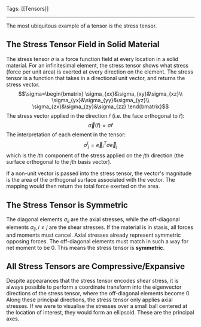 Tags: [[Tensors]]
___
The most ubiquitous example of a tensor is the stress tensor. 
## The Stress Tensor Field in Solid Material
The stress tensor $\sigma$ is a force function field at every location in a solid material. For an infinitesimal element, the stress tensor shows what stress (force per unit area) is exerted at every direction on the element. The stress tensor is a function that takes in a directional unit vector, and returns the stress vector. 
$$\sigma=\begin{bmatrix}
\sigma_{xx}&\sigma_{xy}&\sigma_{xz}\\
\sigma_{yx}&\sigma_{yy}&\sigma_{yz}\\
\sigma_{zx}&\sigma_{zy}&\sigma_{zz}
\end{bmatrix}$$
The stress vector applied in the direction $\hat r$ (i.e. the face orthogonal to $\hat r$):
$$\vec{\sigma}(\hat r)=\sigma \hat{r}$$
The interpretation of each element in the tensor:
$${\sigma^{i}}_{j}=\vec{e}_i^T\sigma\vec{e}_j$$
which is the $i$th component of the stress applied on the $j$th direction (the surface orthogonal to the $j$th basis vector).

If a non-unit vector is passed into the stress tensor, the vector's magnitude is the area of the orthogonal surface associated with the vector. The mapping would then return the total force exerted on the area. 
## The Stress Tensor is Symmetric
The diagonal elements $\sigma_{ii}$ are the axial stresses, while the off-diagonal elements $\sigma_{ij},i\neq j$ are the shear stresses. If the material is in stasis, all forces and moments must cancel. Axial stresses already represent symmetric opposing forces. The off-diagonal elements must match in such a way for net moment to be 0. This means the stress tensor is **symmetric**. 
## All Stress Tensors are Compressive/Expansive
Despite appearances that the stress tensor encodes shear stress, it is always possible to perform a coordinate transform into the eigenvector directions of the stress tensor, where the off-diagonal elements become 0. Along these principal directions, the stress tensor only applies axial stresses. If we were to visualise the stresses over a small ball centered at the location of interest, they would form an ellipsoid. These are the principal axes. 